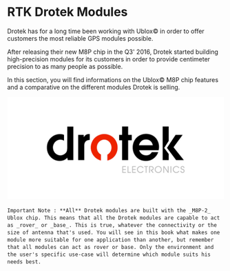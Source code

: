 # RTK Drotek Modules

Drotek has for a long time been working with Ublox© in order to offer customers the most reliable GPS modules possible.

After releasing their new M8P chip in the Q3' 2016, Drotek started building high-precision modules for its customers in order to provide centimeter precision to as many people as possible. 

In this section, you will find informations on the Ublox© M8P chip features and a comparative on the different modules Drotek is selling.


<p align="center">
  <img src="./images/drotek.jpg?raw=true" alt="Drotek Logo"/>
</p>


```Important Note : **All** Drotek modules are built with the _M8P-2_ Ublox chip. This means that all the Drotek modules are capable to act as _rover_ or _base_. This is true, whatever the connectivity or the size of antenna that's used. You will see in this book what makes one module more suitable for one application than another, but remember that all modules can act as rover or base. Only the environment and the user's specific use-case will determine which module suits his needs best.```
